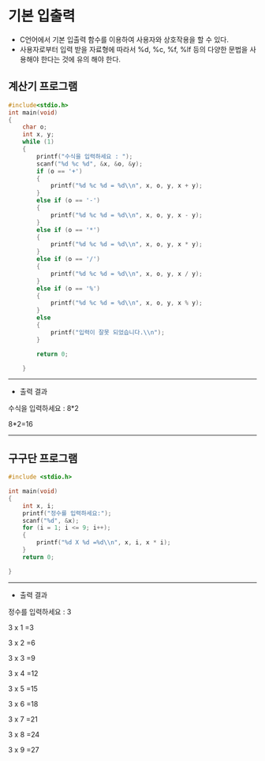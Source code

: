 # 기본 입출력

- C언어에서 기본 입출력 함수를 이용하여 사용자와 상호작용을 할 수 있다.
- 사용자로부터 입력 받을 자료형에 따라서 %d, %c, %f, %lf 등의 다양한 문법을 사용해야 한다는 것에 유의 해야 한다.

## 계산기 프로그램

```c
#include<stdio.h>
int main(void)
{
	char o;
	int x, y;
	while (1)
	{
		printf("수식을 입력하세요 : ");
		scanf("%d %c %d", &x, &o, &y);
		if (o == '+')
		{
			printf("%d %c %d = %d\\n", x, o, y, x + y);
		}
		else if (o == '-')
		{
			printf("%d %c %d = %d\\n", x, o, y, x - y);
		}
		else if (o == '*')
		{
			printf("%d %c %d = %d\\n", x, o, y, x * y);
		}
		else if (o == '/')
		{
			printf("%d %c %d = %d\\n", x, o, y, x / y);
		}
		else if (o == '%')
		{
			printf("%d %c %d = %d\\n", x, o, y, x % y);
		}
		else
		{
			printf("입력이 잘못 되었습니다.\\n");
		}

		return 0;

	}
```

------

- 출력 결과

수식을 입력하세요 : 8*2

8*2=16

------

## 구구단 프로그램

```c
#include <stdio.h>

int main(void)
{
	int x, i;
	printf("정수를 입력하세요:");
	scanf("%d", &x);
	for (i = 1; i <= 9; i++);
	{
		printf("%d X %d =%d\\n", x, i, x * i);
	}
	return 0;

}
```

------

- 출력 결과

정수를 입력하세요 : 3

3 x 1 =3

3 x 2 =6

3 x 3 =9

3 x 4 =12

3 x 5 =15

3 x 6 =18

3 x 7 =21

3 x 8 =24

3 x 9 =27